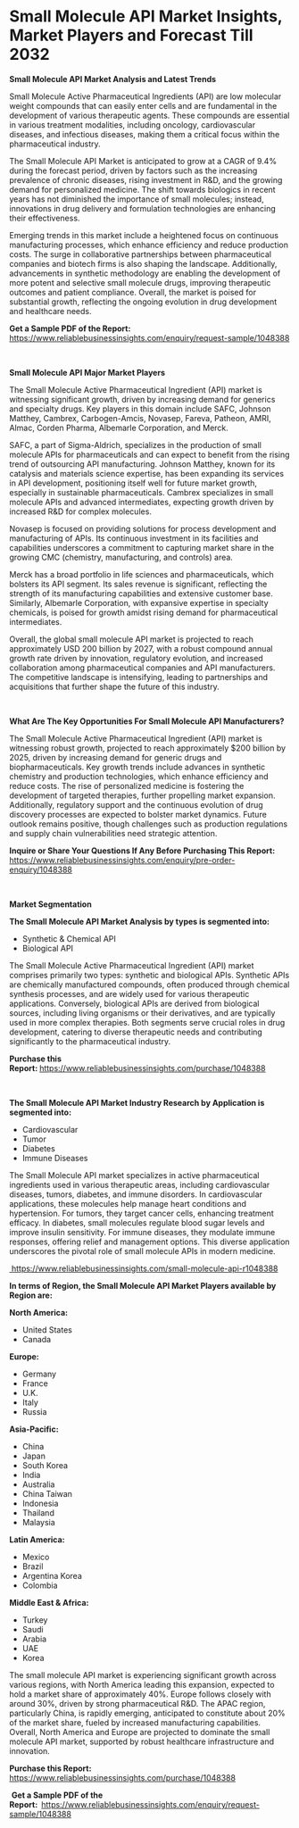 <p><h1>Small Molecule API Market Insights, Market Players and Forecast Till 2032</h1></p><p><strong>Small Molecule API Market Analysis and Latest Trends</strong></p>
<p><p>Small Molecule Active Pharmaceutical Ingredients (API) are low molecular weight compounds that can easily enter cells and are fundamental in the development of various therapeutic agents. These compounds are essential in various treatment modalities, including oncology, cardiovascular diseases, and infectious diseases, making them a critical focus within the pharmaceutical industry.</p><p>The Small Molecule API Market is anticipated to grow at a CAGR of 9.4% during the forecast period, driven by factors such as the increasing prevalence of chronic diseases, rising investment in R&D, and the growing demand for personalized medicine. The shift towards biologics in recent years has not diminished the importance of small molecules; instead, innovations in drug delivery and formulation technologies are enhancing their effectiveness.</p><p>Emerging trends in this market include a heightened focus on continuous manufacturing processes, which enhance efficiency and reduce production costs. The surge in collaborative partnerships between pharmaceutical companies and biotech firms is also shaping the landscape. Additionally, advancements in synthetic methodology are enabling the development of more potent and selective small molecule drugs, improving therapeutic outcomes and patient compliance. Overall, the market is poised for substantial growth, reflecting the ongoing evolution in drug development and healthcare needs.</p></p>
<p><strong>Get a Sample PDF of the Report:&nbsp;</strong> <a href="https://www.reliablebusinessinsights.com/enquiry/request-sample/1048388?utm_campaign=3539&utm_medium=2&utm_source=Github&utm_content=ia&utm_term=19042025&utm_id=small-molecule-api">https://www.reliablebusinessinsights.com/enquiry/request-sample/1048388</a></p>
<p>&nbsp;</p>
<p><strong>Small Molecule API Major Market Players</strong></p>
<p><p>The Small Molecule Active Pharmaceutical Ingredient (API) market is witnessing significant growth, driven by increasing demand for generics and specialty drugs. Key players in this domain include SAFC, Johnson Matthey, Cambrex, Carbogen-Amcis, Novasep, Fareva, Patheon, AMRI, Almac, Corden Pharma, Albemarle Corporation, and Merck. </p><p>SAFC, a part of Sigma-Aldrich, specializes in the production of small molecule APIs for pharmaceuticals and can expect to benefit from the rising trend of outsourcing API manufacturing. Johnson Matthey, known for its catalysis and materials science expertise, has been expanding its services in API development, positioning itself well for future market growth, especially in sustainable pharmaceuticals. Cambrex specializes in small molecule APIs and advanced intermediates, expecting growth driven by increased R&D for complex molecules.</p><p>Novasep is focused on providing solutions for process development and manufacturing of APIs. Its continuous investment in its facilities and capabilities underscores a commitment to capturing market share in the growing CMC (chemistry, manufacturing, and controls) area.</p><p>Merck has a broad portfolio in life sciences and pharmaceuticals, which bolsters its API segment. Its sales revenue is significant, reflecting the strength of its manufacturing capabilities and extensive customer base. Similarly, Albemarle Corporation, with expansive expertise in specialty chemicals, is poised for growth amidst rising demand for pharmaceutical intermediates.</p><p>Overall, the global small molecule API market is projected to reach approximately USD 200 billion by 2027, with a robust compound annual growth rate driven by innovation, regulatory evolution, and increased collaboration among pharmaceutical companies and API manufacturers. The competitive landscape is intensifying, leading to partnerships and acquisitions that further shape the future of this industry.</p></p>
<p>&nbsp;</p>
<p><strong>What Are The Key Opportunities For Small Molecule API Manufacturers?</strong></p>
<p><p>The Small Molecule Active Pharmaceutical Ingredient (API) market is witnessing robust growth, projected to reach approximately $200 billion by 2025, driven by increasing demand for generic drugs and biopharmaceuticals. Key growth trends include advances in synthetic chemistry and production technologies, which enhance efficiency and reduce costs. The rise of personalized medicine is fostering the development of targeted therapies, further propelling market expansion. Additionally, regulatory support and the continuous evolution of drug discovery processes are expected to bolster market dynamics. Future outlook remains positive, though challenges such as production regulations and supply chain vulnerabilities need strategic attention.</p></p>
<p><strong>Inquire or Share Your Questions If Any Before Purchasing This Report:</strong> <a href="https://www.reliablebusinessinsights.com/enquiry/pre-order-enquiry/1048388?utm_campaign=3539&utm_medium=2&utm_source=Github&utm_content=ia&utm_term=19042025&utm_id=small-molecule-api">https://www.reliablebusinessinsights.com/enquiry/pre-order-enquiry/1048388</a></p>
<p>&nbsp;</p>
<p><strong>Market Segmentation</strong></p>
<p><strong>The Small Molecule API Market Analysis by types is segmented into:</strong></p>
<p><ul><li>Synthetic & Chemical API</li><li>Biological API</li></ul></p>
<p><p>The Small Molecule Active Pharmaceutical Ingredient (API) market comprises primarily two types: synthetic and biological APIs. Synthetic APIs are chemically manufactured compounds, often produced through chemical synthesis processes, and are widely used for various therapeutic applications. Conversely, biological APIs are derived from biological sources, including living organisms or their derivatives, and are typically used in more complex therapies. Both segments serve crucial roles in drug development, catering to diverse therapeutic needs and contributing significantly to the pharmaceutical industry.</p></p>
<p><strong>Purchase this Report:&nbsp;</strong><a href="https://www.reliablebusinessinsights.com/purchase/1048388?utm_campaign=3539&utm_medium=2&utm_source=Github&utm_content=ia&utm_term=19042025&utm_id=small-molecule-api">https://www.reliablebusinessinsights.com/purchase/1048388</a></p>
<p>&nbsp;</p>
<p><strong>The Small Molecule API Market Industry Research by Application is segmented into:</strong></p>
<p><ul><li>Cardiovascular</li><li>Tumor</li><li>Diabetes</li><li>Immune Diseases</li></ul></p>
<p><p>The Small Molecule API market specializes in active pharmaceutical ingredients used in various therapeutic areas, including cardiovascular diseases, tumors, diabetes, and immune disorders. In cardiovascular applications, these molecules help manage heart conditions and hypertension. For tumors, they target cancer cells, enhancing treatment efficacy. In diabetes, small molecules regulate blood sugar levels and improve insulin sensitivity. For immune diseases, they modulate immune responses, offering relief and management options. This diverse application underscores the pivotal role of small molecule APIs in modern medicine.</p></p>
<p><a href="https://www.reliablebusinessinsights.com/small-molecule-api-r1048388?utm_campaign=3539&utm_medium=2&utm_source=Github&utm_content=ia&utm_term=19042025&utm_id=small-molecule-api">&nbsp;https://www.reliablebusinessinsights.com/small-molecule-api-r1048388</a></p>
<p><strong>In terms of Region, the Small Molecule API Market Players available by Region are:</strong></p>
<p>
    <p> <strong> North America: </strong>
        <ul>
            <li>United States</li>
            <li>Canada</li>
        </ul>
        </p> 
    <p> <strong> Europe: </strong>
        <ul>
            <li>Germany</li>
            <li>France</li>
            <li>U.K.</li>
            <li>Italy</li>
            <li>Russia</li>
        </ul>
        </p> 
    <p> <strong> Asia-Pacific: </strong>
        <ul>
            <li>China</li>
            <li>Japan</li>
            <li>South Korea</li>
            <li>India</li>
            <li>Australia</li>
            <li>China Taiwan</li>
            <li>Indonesia</li>
            <li>Thailand</li>
            <li>Malaysia</li>
        </ul>
        </p> 
    <p> <strong> Latin America: </strong>
        <ul>
            <li>Mexico</li>
            <li>Brazil</li>
            <li>Argentina Korea</li>
            <li>Colombia</li>
        </ul>
        </p> 
    <p> <strong> Middle East & Africa: </strong>
        <ul>
            <li>Turkey</li>
            <li>Saudi</li>
            <li>Arabia</li>
            <li>UAE</li>
            <li>Korea</li>
        </ul>
    </p>
    </p>
<p><p>The small molecule API market is experiencing significant growth across various regions, with North America leading this expansion, expected to hold a market share of approximately 40%. Europe follows closely with around 30%, driven by strong pharmaceutical R&D. The APAC region, particularly China, is rapidly emerging, anticipated to constitute about 20% of the market share, fueled by increased manufacturing capabilities. Overall, North America and Europe are projected to dominate the small molecule API market, supported by robust healthcare infrastructure and innovation.</p></p>
<p><strong>Purchase this Report: </strong><a href="https://www.reliablebusinessinsights.com/purchase/1048388?utm_campaign=3539&utm_medium=2&utm_source=Github&utm_content=ia&utm_term=19042025&utm_id=small-molecule-api">https://www.reliablebusinessinsights.com/purchase/1048388</a></p>
<p>&nbsp;<strong>Get a Sample PDF of the Report:&nbsp;&nbsp;</strong><a href="https://www.reliablebusinessinsights.com/enquiry/request-sample/1048388?utm_campaign=3539&utm_medium=2&utm_source=Github&utm_content=ia&utm_term=19042025&utm_id=small-molecule-api">https://www.reliablebusinessinsights.com/enquiry/request-sample/1048388</a></p>
<p><strong></strong></p>
<p><p></p><p></p><p></p></p>